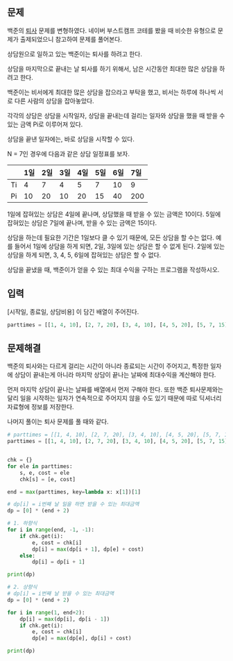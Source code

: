 ## 문제

백준의 [퇴사](https://www.acmicpc.net/problem/14501) 문제를 변형하였다. 네이버 부스트캠프 코테를 봤을 때 비슷한 유형으로 문제가 출제되었으니 참고하여 문제를 풀어본다.

상담원으로 일하고 있는 백준이는 퇴사를 하려고 한다.

상담을 마지막으로 끝내는 날 퇴사를 하기 위해서, 남은 시간동안 최대한 많은 상담을 하려고 한다.

백준이는 비서에게 최대한 많은 상담을 잡으라고 부탁을 했고, 비서는 하루에 하나씩 서로 다른 사람의 상담을 잡아놓았다.

각각의 상담은 상담을 시작일자, 상담을 끝내는데 걸리는 일자와 상담을 했을 때 받을 수 있는 금액 Pi로 이루어져 있다.

상담을 끝낸 일자에는, 바로 상담을 시작할 수 있다.

N = 7인 경우에 다음과 같은 상담 일정표를 보자.

|      | 1일  | 2일  | 3일  | 4일  | 5일  | 6일  | 7일  |
| :--- | :--- | :--- | :--- | :--- | :--- | :--- | :--- |
| Ti   | 4    | 7    | 4    | 5    | 7    | 10   | 9    |
| Pi   | 10   | 20   | 10   | 20   | 15   | 40   | 200  |

1일에 잡혀있는 상담은 4일에 끝나며, 상담했을 때 받을 수 있는 금액은 10이다. 5일에 잡혀있는 상담은 7일에 끝나며, 받을 수 있는 금액은 15이다.

상담을 하는데 필요한 기간은 1일보다 클 수 있기 때문에, 모든 상담을 할 수는 없다. 예를 들어서 1일에 상담을 하게 되면, 2일, 3일에 있는 상담은 할 수 없게 된다. 2일에 있는 상담을 하게 되면, 3, 4, 5, 6일에 잡혀있는 상담은 할 수 없다.

상담을 끝냈을 때, 백준이가 얻을 수 있는 최대 수익을 구하는 프로그램을 작성하시오.

## 입력

[시작일, 종료일, 상담비용] 이 담긴 배열이 주어진다.

```python
parttimes = [[1, 4, 10], [2, 7, 20], [3, 4, 10], [4, 5, 20], [5, 7, 15], [6, 10, 40], [7, 9, 200]]
```

## 문제해결

백준의 퇴사와는 다르게 걸리는 시간이 아니라 종료되는 시간이 주어지고, 특정한 일자에 상담이 끝내는게 아니라 마지막 상담이 끝나는 날짜에 최대수익을 계산해야 한다.

먼저 마지막 상담이 끝나는 날짜를 배열에서 먼저 구해야 한다. 또한 백준 퇴사문제와는 달리 일을 시작하는 일자가 연속적으로 주어지지 않을 수도 있기 때문에 따로 딕셔너리 자료형에 정보를 저장한다.

나머지 풀이는 퇴사 문제를 풀 때와 같다.

```python
# parttimes = [[1, 4, 10], [2, 7, 20], [3, 4, 10], [4, 5, 20], [5, 7, 15], [6, 10, 40], [7, 9, 200]]
parttimes = [[1, 4, 10], [2, 7, 20], [3, 4, 10], [4, 5, 20], [5, 7, 15], [6, 10, 40]]


chk = {}
for ele in parttimes:
    s, e, cost = ele
    chk[s] = [e, cost]

end = max(parttimes, key=lambda x: x[1])[1]

# dp[i] = i번째 날 일을 하면 받을 수 있는 최대금액
dp = [0] * (end + 2)

# 1. 하향식
for i in range(end, -1, -1):
    if chk.get(i):
        e, cost = chk[i]
        dp[i] = max(dp[i + 1], dp[e] + cost)
    else:
        dp[i] = dp[i + 1]

print(dp)

# 2. 상향식
# dp[i] = i번째 날 받을 수 있는 최대금액
dp = [0] * (end + 2)

for i in range(1, end+2):
    dp[i] = max(dp[i], dp[i - 1])
    if chk.get(i):
        e, cost = chk[i]
        dp[e] = max(dp[e], dp[i] + cost)

print(dp)
```